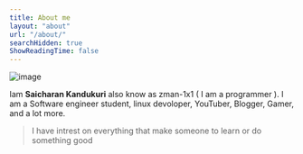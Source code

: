 ```yaml
---
title: About me
layout: "about"
url: "/about/"
searchHidden: true
ShowReadingTime: false
---
```

![image](https://avatars.githubusercontent.com/u/68287637?v=4)

Iam **Saicharan Kandukuri** also know as zman-1x1  ( I am a programmer ). I am a Software engineer student, linux devoloper, YouTuber, Blogger, Gamer, and a lot more.

> I have intrest on everything that make someone to learn or do something good

